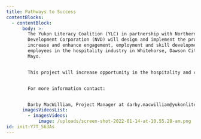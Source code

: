```yaml
---
title: Pathways to Success
contentBlocks:
  - contentBlock:
      body: >-
        The Yukon Literacy Coalition (YLC) in partnership with Northern Vision
        Development Corporation (NVD) will design and implement the project to
        increase and enhance engagement, employment and skill development for
        employees in the hospitality industry in Whitehorse, Dawson City and
        Mayo. 


        This project will increase opportunity in the hospitality and customer service industry through pre-employment training programs and on-the-job mentorship by incorporating experiential, holistic, and engaging community-based approaches to learning. 


        For more information contact:


        Darby MacWilliam, Project Manager at darby.macwilliam@yukonliteracy.com or 867-668-6535
      imagesVideosList:
        - imagesVideos:
            image: /uploads/screen-shot-2022-01-14-at-10.55.28-am.png
id: init-Y7T_S63As
---
```


